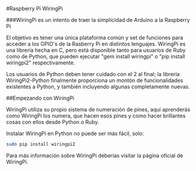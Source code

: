 <!--
---
name: WiringPi
class: interface
type: pinout
page_url: wiringpi
url: http://wiringpi.com
github: https://github.com/WiringPi/WiringPi2-Python
pin:
  '3':
    name: WiringPi 8
  '5':
    name: WiringPi 9
  '7':
    name: WiringPi 7
  '8':
    name: WiringPi 15
  '10':
    name: WiringPi 16
  '11':
    name: WiringPi 0
  '12':
    name: WiringPi 1
  '13':
    name: WiringPi 2
  '15':
    name: WiringPi 3
  '16':
    name: WiringPi 4
  '18':
    name: WiringPi 5
  '19':
    name: WiringPi 12
  '21':
    name: WiringPi 13
  '22':
    name: WiringPi 6
  '23':
    name: WiringPi 14
  '24':
    name: WiringPi 10
  '26':
    name: WiringPi 11
  '27':
    name: WiringPi 30
  '28':
    name: WiringPi 31
  '29':
    name: WiringPi 21
  '31':
    name: WiringPi 22
  '32':
    name: WiringPi 26
  '33':
    name: WiringPi 23
  '35':
    name: WiringPi 24
  '36':
    name: WiringPi 27
  '37':
    name: WiringPi 25
  '38':
    name: WiringPi 28
  '40':
    name: WiringPi 29
-->
#Raspberry Pi WiringPi

###WiringPi es un intento de traer la simplicidad de Arduino a la Raspberry Pi

El objetivo es tener una única plataforma común y set de funciones para acceder a los GPIO's de la Rasberry Pi en distintos lenguajes. WiringPi es una librería hecha en C, pero está disponible tanto para usuarios de Ruby como de Python, que pueden ejecutar "gem install wiringpi" o "pip install wiringpi2" respectivamente.

Los usuarios de Python deben tener cuidado con el 2 al final; la librería WiringPi2-Python finalmente proporciona un montón de funcionalidades existentes a Python, y también incluyendo algunas completamente nuevas.

##Empezando con WiringPi

WiringPi utiliza su propio sistema de numeración de pines, aquí aprenderás como WiringPi los numera, que hacen esos pines y como hacer brillantes cosas con ellos desde Python o Ruby.

Instalar WiringPi en Python no puede ser más fácil, solo:

```bash
sudo pip install wiringpi2
```

Para más información sobre WiringPi deberías visitar la página oficial de WiringPi.
